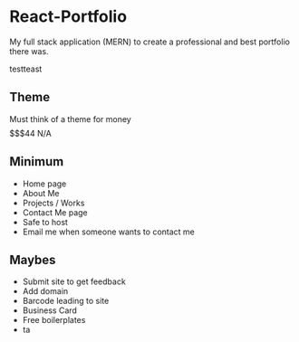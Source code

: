 # React-Portfolio
My full stack application (MERN) to create a professional and best portfolio there was.

testteast

## Theme 
Must think of a theme for money$$$$$$$44
N/A


## Minimum
* Home page
* About Me 
* Projects / Works
* Contact Me page
* Safe to host
* Email me when someone wants to contact me

## Maybes
* Submit site to get feedback
* Add domain 
* Barcode leading to site
* Business Card
* Free boilerplates
* ta